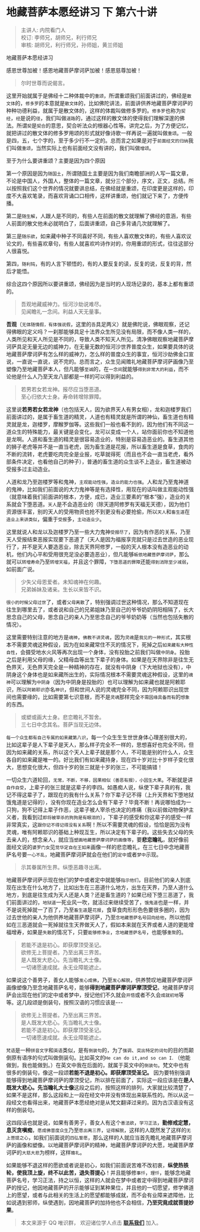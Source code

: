 # 地藏菩萨本愿经讲习 下 第六十讲

> 主讲人: 内院看门人 <br />
> 校订: 李师兄，胡师兄，利行师兄 <br />
> 审核: 胡师兄，利行师兄，孙师姐，黄兰师姐 <br />

地藏菩萨本愿经讲习

感恩世尊加被！感恩地藏菩萨摩诃萨加被！感恩慈尊加被！

> 尔时世尊而说偈言。

这里开始就属于是佛经十二种体裁中的`重颂`，所谓重颂我们前面讲过的，佛经是`散文体`的，`修多罗`的本意就是`散文体`的，比如佛陀讲法，前面讲供养地藏菩萨摩诃萨的种种功德利益，就属于是散文体的，这样的体裁叫做修多罗的。`修多罗`也称为`契经`，`经`是说的`径`，我们叫做`道路`的，通过这样的散文体的使得我们理解深邃的佛法。所谓`契`是`契合`的意思，契合听法众的根器心性等。讲完之后，为了方便记忆，就把讲过的散文体的修多罗用颂的形式就好像诗歌一样再说一遍就叫做`重颂`。一般是四，五，七个字的，至于多少行不一定的。总而言之如果是对于`前面经文的归纳`我们叫做`重颂`，当然实际上也有前面经文没有讲的，我们叫做`增颂`。

至于为什么要讲重颂？主要是因为四个原因

第一个原因是因为`随国土`，所谓随国土主要是因为我们南瞻部洲的人写一篇文章，不论是中国人，外国人，整体的一篇文章，就分三个部分，序文，正文，总结。所以按照我们这个世界的情况就要讲总结，在佛经就是重颂，在印度更是这样的，印度不大喜欢笔录，而喜欢背诵口口相传，这样讲重颂，他们就记下来了，方便传播。

第二是`随生解`，人跟人是不同的，有些人在前面的散文就理解了佛经的意涵，有些人前面的散文他未必就明白了，后面讲重颂，自己多背诵几次就理解了。

第三是`随乐欲`，如来藏中种子不同喜好不同，有些人喜欢散文体的，有些人喜欢议论文的，有些喜欢章句，有些人就喜欢吟诗作对的，你用重颂的形式，往往这部分人很喜悦。

第四，`随利钝`，有的人言下顿悟的，有的人要反复的读，反复的说，反复的背，然后才能悟。

综合这四个原因所以要讲重颂，佛经因为是当时的人现场记录的，基本上都有重颂的。

> 吾观地藏威神力。恒河沙劫说难尽。<br/>
> 见闻瞻礼一念间。利益人天无量事。

**吾观**（`无体随情假，有体强说假`，这里的`吾`具足两义）就是佛陀说，佛眼观察，还记得佛眼的定义吗？一刹那能够具足十法界众生所见没有局限，而不像人类一样的，人类所见和天人所见是不同的，导致人类不知天人所见。清净佛眼观察地藏菩萨摩诃萨具足无量无边的威神力，在无量无数的恒河沙世界普度众生，如果要具体的说地藏菩萨摩诃萨有怎么样的威神力，怎么样的普度众生的事宜，恒河沙劫佛金口宣说，一直说一直说，说不完的。总而言之，众生见闻赡礼地藏菩萨摩诃萨画像乃至塑像乃至地藏菩萨本人，但凡能够`至诚`的，在`一念间`就能够`得到非常大的利益`，而不论他是什么人乃至天龙八部都是一样的可以得到利益的。

> 若男若女若龙神。报尽应当堕恶道。 <br />
> 至心归依大士身。寿命转增除罪障。

这里说**若男若女若龙神**（也包括天人，因为欲界天人有男女相），龙和迦楼罗我们前面讲过的，是属于畜生道的精灵，人道也有精灵就是所谓的神仙，畜生道也有精灵就是龙，迦楼罗，摩睺罗伽等。这些我们一般也看不到的，因为他们有不同这一道众生的特殊能力，最关键是会变化，龙可以变成一个人，站你面前你也不知道他是龙啊。人道和畜生道的精灵是很容易造业的，特别是容易造恶业的。畜生道其他的狮子老虎等并不是一直当老虎，因为畜生道是花报，所以畜生道是食草，食肉的不断的流转，老虎要吃肉完全是业报，吃草就得死（而且也不会一直当老虎，看外部条件决定，也看他自己的种子），普通的畜生道的众生谈不上造业，畜生道被动受报多过主动造业。

人道和龙乃至迦楼罗等和鬼神，`主观能动性强`，`造业的能力也强`。人和龙乃至鬼神道的鬼神，比如我们前面说的大力鬼神等是有选择性，用现在的话叫做主观能动性强（就意味着我们前面讲的根本，方便，成已，造业三要素的“根本”强），造业的关系就会下堕恶道。`天人`是不会造恶业的（除天道阿修罗有天福无天德），因为他们资源很丰富，别的天人的受用物资也抢不到更没有必要抢偷，所以`天人`和`畜生道`在`造业上来讲类似`，偏重于`受报`多，`主动造业少`。

这里就说人和龙以及迦楼罗乃至一些大力鬼神`受报尽了`，因为有作恶的关系，乃至天人受报结束恶报实现要下恶道了（天人是因为福报享完就只是过去世造的恶业现行了，并不是天人要造恶业，除去天界阿修罗，一般的天人根本没有造恶业的动机，他们内心平和受用很充足没必要造恶业），但凡能够`皈依地藏菩萨摩诃萨`，那么就可以`转增寿命`乃至`转增天福`，并且这个罪障，`下堕恶道的罪障`还能`得到消除至少减弱`，如前面广说。

> 少失父母恩爱者。未知魂神在何趣。 <br />
> 兄弟姊妹及诸亲。生长以来皆不识。

`很小的时候父母过世`了，或者`父母离散`了，特别强调过世这种情况，那么不知道现在往生到哪里去了，或者说和自己的兄弟姐妹乃至自己的爷爷奶奶阴阳相隔了，长大思念自己的父母，思念自己的亲人乃至思念自己的爷爷奶奶等（当然也包括失散的情况）。

这里需要特别注意的地方是`魂神`，`佛教不讲灵魂`，因为`灵魂`是`我见的一种形式`，其实根本不需要灵魂这种假设，因为在如来藏常住不灭的情况下，死掉之后`如来藏有大种性自性`，会摄受地水火风等再次出现一个身体，没有投胎之前我们叫做`中阴身`。投胎之后是利用父母的缘，父精母血等出生下辈子的身体。如果是在天界除非是往生无色界天，无色界天完全是一种精神的存在，就没有中阴身（下大地狱也没有），中阴身这个身体也是如来藏所出生的，实际情况根本不需要灵魂这种假设，这里的`魂神`可以理解为`中阴身`（因为中阴身是投胎的）也可以理解为如来藏也就是阿赖耶识，所以`阿赖耶识`亦名`神识`，但和世间人说的灵魂完全不同，因为阿赖耶识出现世间也需要缘的，比如需要第七识意根，而不是`灵魂`那样完全`不需因缘具备而有`的`想象`的东西。

> 或塑或画大士身。悲恋瞻礼不暂舍。 <br />
> 三七日中念其名。菩萨当现无边体。

`每一个众生都有自己专属的如来藏第八识`，每一个众生生生世世身体心理差别很大的，比如这辈子是人下辈子是天人，那么样子完全不一样的，思想喜好也完全不同，但因为如来藏的关系，所以这个天人上辈子就是那个人，不可能是别的什么人，众生各自的如来藏是唯一的。好比我们有如来藏持身，现在四十岁对比十岁样子变化很大，思想变化很大，但四十岁的张三就是十岁的张三，不可能搞错！

一切众生六道轮回，`无常，不断，不移，因果相似（善恶有报），小因生大果`。不断就是讲`自作自受`，上辈子的张三就是这辈子的李四。如愚痴人说，纵使下辈子真的有，我记不得这辈子了，跟现在的我有什么关系？你下辈子记不得（上升天界和下堕地狱饿鬼道是记得的），没有你现在造业怎么会有下辈子？毕竟不断！再说哪怕成为一只狗，狗不记得上辈子作恶，这辈子被人宰杀也决定的疼痛（我以前做动物保护主义者，我看到过`即将被宰杀的狗狗是有眼泪的`），下辈子的感受和你这辈子的感受一样非常真实，这`跟你记不得记得没有关系`啊！所以不需要灵魂的假设，恰恰是因为没有灵魂，唯有阿赖耶识的基础上种现互生，所以决定有下辈子的。这些失去父母的失去亲人的，想念亲人，就应当`塑画地藏菩萨摩诃萨的画像等`，要**悲恋瞻礼**，就好像前面经文说的`婆罗门女`见`觉华定自在王如来`画像一样的悲恋瞻礼，在三七日中念地藏菩萨名号要`一心不乱`，地藏菩萨摩诃萨就会在他们的`定中`或者`梦中`示现。

> 示其眷属所生界。纵堕恶趣寻出离。

地藏菩萨摩诃萨示现在他们的梦中或者定中就能够`指示他们`，目前他们的亲人到底现在出生在什么地方了，比如出生在三恶道什么地方，出生在天界，乃至人道什么地方，到底是往生成为天人还是人类？还是畜生道的？如果已经下堕三恶道了，我们前面讲过的，`地狱道`一死业风一吹，就活过来继续受苦了，`饿鬼道`也是一样，并不是说死掉就一了百了，乃至`畜生道`是`花报`，食草食肉形形色色要很多圈的，因为过去世他的亲人为他供养地藏菩萨摩诃萨，乃至`念地藏菩萨名号回向给他`，所以他假如在三恶道就会一死掉就往生天界做天人了，假如本来就在天界或者人道的更能增福增寿，如果是`失散`的情况下，只要`能够修净业`，`念地藏菩萨名号`，也能够`重聚`的。

> 若能不退是初心。即获摩顶受圣记。<br />
> 欲修无上菩提者。乃至出离三界苦。<br />
> 是人既发大悲心。先当瞻礼大士像。<br />
> 一切诸愿速成就。永无业障能遮止。

如果说这个善男子，善女人能够`发心成佛`，乃至`发心解脱`，供养赞叹地藏菩萨摩诃萨画像塑像乃至念地藏菩萨名号，能够**得到地藏菩萨摩诃萨摩顶受记**，地藏菩萨摩诃萨会出现在他们的定中或者梦中，授记他们不久就会`开悟`或者不久会`成就初地`等等。这几段颂是倒装句，按照汉语的习惯应该是---

> 欲修无上菩提者。乃至出离三界苦。<br />
> 是人既发大悲心。先当瞻礼大士像。<br />
> 若能不退是初心。即获摩顶受圣记。<br />
> 一切诸愿速成就。永无业障能遮止。

`梵语`是一种`拼音文字`和`英语`类似，是有`倒装句`的，为了`强调`、`突出特定的词句`的目的而颠倒原有语序的句式叫做倒装句。比如英文的`He can do it,and so can I`. （他能做到，我也能做到。）在英文中我在后面的，就属于英文中的`倒装句`。梵文中也有很多的倒装句，像这一段颂**若能不退是初心。即获摩顶受圣记。** 因为要特别强调能够得到地藏菩萨摩诃萨的摩顶受记，所以排在前面了，实际这一段应该是在**是人既发大悲心。先当瞻礼大士像**这段之后的，按照这样的排列，大家就比较清楚了，如果不是这样，那么这段和上一段在经文中并没有体现出来联系性的。所以从这一段经文也看得出来，地藏菩萨本愿经绝对是从梵文翻译过来的。因为古汉语没有这样的倒装句。

这四段话也就是说，如果有善男子，善女人有这个`善法欲`，`学习正法`，**勤修戒定慧，息灭贪嗔痴**，`愿成佛普度众生`乃至`愿出离三界`，`证得解脱`，这样的人既然发了这样的`无上菩提之心`，如我们前面说的`四弘誓愿`，那么这样的人就应当首先瞻礼地藏菩萨摩诃萨的画像和塑像。以地藏菩萨摩诃萨的精神，地藏菩萨摩诃萨的大愿，地藏菩萨摩诃萨的`大慈大悲`为榜样，这样`赡礼`。

如果能够不退这样的愿欲或者说是初心，如我们前面说苦难不改初衷，**纵使热铁轮，使我顶上旋，终不以此苦，退失菩提心**！并且能够修`事忏`，`理忏`，能够念地藏菩萨名号，学习正法，持之以恒，这样的人就会在梦中或者定中得到地藏菩萨摩诃萨的授记，他因地藏菩萨的开示能够证到某种果位，并且他的一切愿望，修学佛道上的愿望，或者与此相关的生活上的愿望都能够成就，而不会有业障来遮障他，比如说遇到邪师，纵使遇到，因地藏菩萨的加持他也不会相信，**乃至究竟成就菩提妙果**。

> 本文来源于 QQ 唯识群， 欢迎诸位学人点击 **[联系我们](https://mp.weixin.qq.com/s/lZCfWjmLjgNR165Tx4_bCQ)** 加入。
